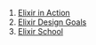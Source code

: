 1. [Elixir in Action](/resources/Saša%20Jurić%20-%20Elixir%20in%20Action.pdf)
2. [Elixir Design Goals](https://elixir-lang.org/blog/2013/08/08/elixir-design-goals/)
3. [Elixir School](https://elixirschool.com/en)